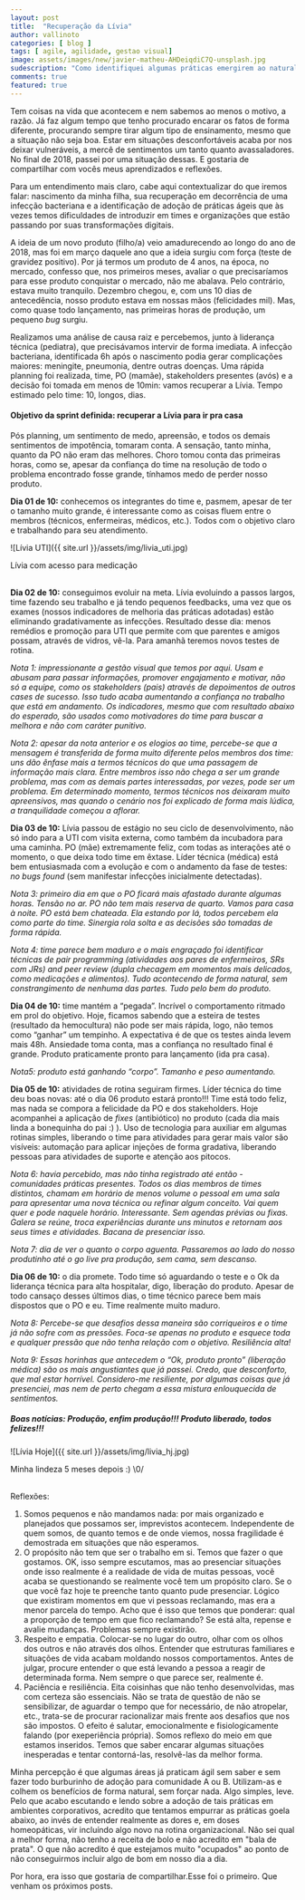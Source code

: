 ```yaml
---
layout: post
title:  "Recuperação da Lívia"
author: vallinoto
categories: [ blog ]
tags: [ agile, agilidade, gestao visual]
image: assets/images/new/javier-matheu-AHDeiqdiC7Q-unsplash.jpg
sudescription: "Como identifiquei algumas práticas emergirem ao natural em uma UTI Neo"
comments: true
featured: true
---
```



Tem coisas na vida que acontecem e nem sabemos ao menos o motivo, a razão. Já faz algum tempo que tenho procurado encarar os fatos de forma diferente, procurando sempre tirar algum tipo de ensinamento, mesmo que a situação não seja boa. Estar em situações desconfortáveis acaba por nos deixar vulneráveis, a mercê de sentimentos um tanto quanto avassaladores. No final de 2018, passei por uma situação dessas. E gostaria de compartilhar com vocês meus aprendizados e reflexões.

Para um entendimento mais claro, cabe aqui contextualizar do que iremos falar: nascimento da minha filha, sua recuperação em decorrência de uma infecção bacteriana e a identificação de adoção de práticas ágeis que às vezes temos dificuldades de introduzir em times e organizações que estão passando por suas transformações digitais.

A ideia de um novo produto (filho/a) veio amadurecendo ao longo do ano de 2018, mas foi em março daquele ano que a ideia surgiu com força (teste de gravidez positivo). Por já termos um produto de 4 anos, na época, no mercado, confesso que, nos primeiros meses, avaliar o que precisaríamos para esse produto conquistar o mercado, não me abalava. Pelo contrário, estava muito tranquilo. Dezembro chegou, e, com uns 10 dias de antecedência, nosso produto estava em nossas mãos (felicidades mil). Mas, como quase todo lançamento, nas primeiras horas de produção, um pequeno *bug* surgiu.

Realizamos uma análise de causa raiz e percebemos, junto à liderança técnica (pediatra), que precisávamos intervir de forma imediata. A infecção bacteriana, identificada 6h após o nascimento podia gerar complicações maiores: meningite, pneumonia, dentre outras doenças. Uma rápida planning foi realizada, time, PO (mamãe), stakeholders presentes (avós) e a decisão foi tomada em menos de 10min: vamos recuperar a Lívia. Tempo estimado pelo time: 10, longos, dias.

#### Objetivo da sprint definida: recuperar a Lívia para ir pra casa

Pós planning, um sentimento de medo, apreensão, e todos os demais sentimentos de impotência, tomaram conta. A sensação, tanto minha, quanto da PO não eram das melhores. Choro tomou conta das primeiras horas, como se, apesar da confiança do time na resolução de todo o problema encontrado fosse grande, tínhamos medo de perder nosso produto.

**Dia 01 de 10:** conhecemos os integrantes do time e, pasmem, apesar de ter o tamanho muito grande, é interessante como as coisas fluem entre o membros (técnicos, enfermeiras, médicos, etc.). Todos com o objetivo claro e trabalhando para seu atendimento. 

![Lívia UTI]({{ site.url }}/assets/img/livia_uti.jpg)
<figcaption class="caption">Lívia com acesso para medicação</figcaption>
<br>

**Dia 02 de 10:** conseguimos evoluir na meta. Lívia evoluindo a passos largos, time fazendo seu trabalho e já tendo pequenos feedbacks, uma vez que os exames (nossos indicadores de melhoria das práticas adotadas) estão eliminando gradativamente as infecções. Resultado desse dia: menos remédios e promoção para UTI que permite com que parentes e amigos possam, através de vidros, vê-la. Para amanhã teremos novos testes de rotina.

*Nota 1: impressionante a gestão visual que temos por aqui. Usam e abusam para passar informações, promover engajamento e motivar, não só a equipe, como os stakeholders (pais) através de depoimentos de outros cases de sucesso. Isso tudo acaba aumentando a confiança no trabalho que está em andamento. Os indicadores, mesmo que com resultado abaixo do esperado, são usados como motivadores do time para buscar a melhora e não com caráter punitivo.*

*Nota 2: apesar da nota anterior e os elogios ao time, percebe-se que a mensagem é transferida de forma muito diferente pelos membros dos time: uns dão ênfase mais a termos técnicos do que uma passagem de informação mais clara. Entre membros isso não chega a ser um grande problema, mas com as demais partes interessadas, por vezes, pode ser um problema. Em determinado momento, termos técnicos nos deixaram muito apreensivos, mas quando o cenário nos foi explicado de forma mais lúdica, a tranquilidade começou a aflorar.*

**Dia 03 de 10:** Lívia passou de estágio no seu ciclo de desenvolvimento, não só indo para a UTI com visita externa, como também da incubadora para uma caminha. PO (mãe) extremamente feliz, com todas as interações até o momento, o que deixa todo time em êxtase. Líder técnica (médica) está bem entusiasmada com a evolução e com o andamento da fase de testes: *no bugs found* (sem manifestar infecções inicialmente detectadas).

*Nota 3: primeiro dia em que o PO ficará mais afastado durante algumas horas. Tensão no ar. PO não tem mais reserva de quarto. Vamos para casa à noite. PO está bem chateada. Ela estando por lá, todos percebem ela como parte do time. Sinergia rola solta e as decisões são tomadas de forma rápida.*

*Nota 4: time parece bem maduro e o mais engraçado foi identificar técnicas de _pair programming_ (atividades aos pares de enfermeiros, SRs com JRs) and peer review (dupla checagem em momentos mais delicados, como medicações e alimentos). Tudo acontecendo de forma natural, sem constrangimento de nenhuma das partes. Tudo pelo bem do produto.*

**Dia 04 de 10:** time mantém a “pegada”. Incrível o comportamento ritmado em prol do objetivo. Hoje, ficamos sabendo que a esteira de testes (resultado da hemocultura) não pode ser mais rápida, logo, não temos como “ganhar” um tempinho. A expectativa é de que os testes ainda levem mais 48h. Ansiedade toma conta, mas a confiança no resultado final é grande. Produto praticamente pronto para lançamento (ida pra casa).

*Nota5: produto está ganhando “corpo”. Tamanho e peso aumentando.*

**Dia 05 de 10:** atividades de rotina seguiram firmes. Líder técnica do time deu boas novas: até o dia 06 produto estará pronto!!! Time está todo feliz, mas nada se compora a felicidade da PO e dos stakeholders. Hoje acompanhei a aplicação de *fixes* (antibiótico) no produto (cada dia mais linda a bonequinha do pai :) ). Uso de tecnologia para auxiliar em algumas rotinas simples, liberando o time para atividades para gerar mais valor são visíveis: automação para aplicar injeções de forma gradativa, liberando pessoas para atividades de suporte e atenção aos pitocos.

*Nota 6: havia percebido, mas não tinha registrado até então - comunidades práticas presentes. Todos os dias membros de times distintos, chamam em horário de menos volume o pessoal em uma sala para apresentar uma nova técnica ou refinar algum conceito. Vai quem quer e pode naquele horário. Interessante. Sem agendas prévias ou fixas. Galera se reúne, troca experiências durante uns minutos e retornam aos seus times e atividades. Bacana de presenciar isso.*

*Nota 7: dia de ver o quanto o corpo aguenta. Passaremos ao lado do nosso produtinho até o go live pra produção, sem cama, sem descanso.*

**Dia 06 de 10:** o dia promete. Todo time só aguardando o teste e o Ok da liderança técnica para alta hospitalar, digo, liberação do produto. Apesar de todo cansaço desses últimos dias, o time técnico parece bem mais dispostos que o PO e eu. Time realmente muito maduro.

*Nota 8: Percebe-se que desafios dessa maneira são corriqueiros e o time já não sofre com as pressões. Foca-se apenas no produto e esquece toda e qualquer pressão que não tenha relação com o objetivo. Resiliência alta!*

*Nota 9: Essas horinhas que antecedem o “Ok, produto pronto” (liberação médica) são os mais angustiantes que já passei. Credo, que desconforto, que mal estar horrível. Considero-me resiliente, por algumas coisas que já presenciei, mas nem de perto chegam a essa mistura enlouquecida de sentimentos.*

##### Boas notícias: Produção, enfim produção!!! Produto liberado, todos felizes!!!


![Lívia Hoje]({{ site.url }}/assets/img/livia_hj.jpg)
<figcaption class="caption">Minha lindeza 5 meses depois :) \0/</figcaption>
<br>


Reflexões:
1. Somos pequenos e não mandamos nada: por mais organizado e planejados que possamos ser, imprevistos acontecem. Independente de quem somos, de quanto temos e de onde viemos, nossa fragilidade é demostrada em situações que não esperamos.
2. O propósito não tem que ser o trabalho em si. Temos que fazer o que gostamos. OK, isso sempre escutamos, mas ao presenciar situações onde isso realmente é a realidade de vida de muitas pessoas, você acaba se questionando se realmente você tem um propósito claro. Se o que você faz hoje te preenche tanto quanto pude presenciar. Lógico que existiram momentos em que vi pessoas reclamando, mas era a menor parcela do tempo. Acho que é isso que temos que ponderar: qual a proporção de tempo em que fico reclamando? Se está alta, repense e avalie mudanças. Problemas sempre existirão.
3. Respeito e empatia. Colocar-se no lugar do outro, olhar com os olhos dos outros e não através dos olhos. Entender que estruturas familiares e situações de vida acabam moldando nossos comportamentos. Antes de julgar, procure entender o que está levando a pessoa a reagir de determinada forma. Nem sempre o que parece ser, realmente é.
4. Paciência e resiliência. Eita coisinhas que não tenho desenvolvidas, mas com certeza são essenciais. Não se trata de questão de não se sensibilizar, de aguardar o tempo que for necessário, de não atropelar, etc., trata-se de procurar racionalizar mais frente aos desafios que nos são impostos. O efeito é salutar, emocionalmente e fisiologicamente falando (por exeperiência própria). Somos reflexo do meio em que estamos inseridos. Temos que saber encarar algumas situações inesperadas e tentar contorná-las, resolvê-las da melhor forma.

Minha percepção é que algumas áreas já praticam ágil sem saber e sem fazer todo burburinho de adoção para comunidade A ou B. Utilizam-as e colhem os benefícios de forma natural, sem forçar nada. Algo simples, leve. Pelo que acabo escutando e lendo sobre a adoção de tais práticas em ambientes corporativos, acredito que tentamos empurrar as práticas goela abaixo, ao invés de entender realmente as dores e, em doses homeopáticas, vir incluíndo algo novo na rotina organizacional. Não sei qual a melhor forma, não tenho a receita de bolo e não acredito em "bala de prata". O que não acredito é que estejamos muito "ocupados" ao ponto de não conseguirmos incluir algo de bom em nosso dia a dia.

Por hora, era isso que gostaria de compartilhar.Esse foi o primeiro. Que venham os próximos posts.
